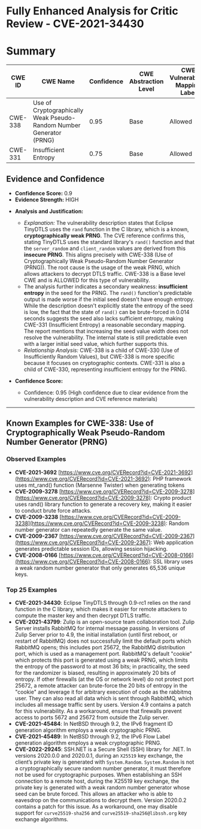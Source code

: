 # Fully Enhanced Analysis for Critic Review - CVE-2021-34430

# Summary
| CWE ID | CWE Name | Confidence | CWE Abstraction Level | CWE Vulnerability Mapping Label | CWE-Vulnerability Mapping Notes |
|---|---|---|---|---|---|
| CWE-338 | Use of Cryptographically Weak Pseudo-Random Number Generator (PRNG) | 0.95 | Base | Allowed | Primary CWE |
| CWE-331 | Insufficient Entropy | 0.75 | Base | Allowed | Secondary Candidate |

## Evidence and Confidence

*   **Confidence Score:** 0.9
*   **Evidence Strength:** HIGH

- **Analysis and Justification:**
  - *Explanation:* The vulnerability description states that Eclipse TinyDTLS uses the `rand` function in the C library, which is a known, **cryptographically weak PRNG**. The CVE reference confirms this, stating TinyDTLS uses the standard library's `rand()` function and that the `server_random` and `client_random` values are derived from this **insecure PRNG**. This aligns precisely with CWE-338 (Use of Cryptographically Weak Pseudo-Random Number Generator (PRNG)). The root cause is the usage of the weak PRNG, which allows attackers to decrypt DTLS traffic. CWE-338 is a Base level CWE and is ALLOWED for this type of vulnerability.
  - The analysis further indicates a secondary weakness: **insufficient entropy** in the seed for the PRNG. The `rand()` function's predictable output is made worse if the initial seed doesn't have enough entropy. While the description doesn't explicitly state the entropy of the seed is low, the fact that the state of `rand()` can be brute-forced in 0.014 seconds suggests the seed also lacks sufficient entropy, making CWE-331 (Insufficient Entropy) a reasonable secondary mapping. The report mentions that increasing the seed value width does not resolve the vulnerability. The internal state is still predictable even with a larger initial seed value, which further supports this.
  - *Relationship Analysis:* CWE-338 is a child of CWE-330 (Use of Insufficiently Random Values), but CWE-338 is more specific because it focuses on cryptographic contexts. CWE-331 is also a child of CWE-330, representing insufficient entropy for the PRNG.

- **Confidence Score:**
  - Confidence: 0.95 (High confidence due to clear evidence from the vulnerability description and CVE reference materials)

---



## Known Examples for CWE-338: Use of Cryptographically Weak Pseudo-Random Number Generator (PRNG)
### Observed Examples
- **CVE-2021-3692** [https://www.cve.org/CVERecord?id=CVE-2021-3692](https://www.cve.org/CVERecord?id=CVE-2021-3692): PHP framework uses mt_rand() function (Marsenne Twister) when generating tokens
- **CVE-2009-3278** [https://www.cve.org/CVERecord?id=CVE-2009-3278](https://www.cve.org/CVERecord?id=CVE-2009-3278): Crypto product uses rand() library function to generate a recovery key, making it easier to conduct brute force attacks.
- **CVE-2009-3238** [https://www.cve.org/CVERecord?id=CVE-2009-3238](https://www.cve.org/CVERecord?id=CVE-2009-3238): Random number generator can repeatedly generate the same value.
- **CVE-2009-2367** [https://www.cve.org/CVERecord?id=CVE-2009-2367](https://www.cve.org/CVERecord?id=CVE-2009-2367): Web application generates predictable session IDs, allowing session hijacking.
- **CVE-2008-0166** [https://www.cve.org/CVERecord?id=CVE-2008-0166](https://www.cve.org/CVERecord?id=CVE-2008-0166): SSL library uses a weak random number generator that only generates 65,536 unique keys.
### Top 25 Examples
- **CVE-2021-34430**: Eclipse TinyDTLS through 0.9-rc1 relies on the rand function in the C library, which makes it easier for remote attackers to compute the master key and then decrypt DTLS traffic.
- **CVE-2021-43799**: Zulip is an open-source team collaboration tool. Zulip Server installs RabbitMQ for internal message passing. In versions of Zulip Server prior to 4.9, the initial installation (until first reboot, or restart of RabbitMQ) does not successfully limit the default ports which RabbitMQ opens; this includes port 25672, the RabbitMQ distribution port, which is used as a management port. RabbitMQ's default "cookie" which protects this port is generated using a weak PRNG, which limits the entropy of the password to at most 36 bits; in practicality, the seed for the randomizer is biased, resulting in approximately 20 bits of entropy. If other firewalls (at the OS or network level) do not protect port 25672, a remote attacker can brute-force the 20 bits of entropy in the "cookie" and leverage it for arbitrary execution of code as the rabbitmq user. They can also read all data which is sent through RabbitMQ, which includes all message traffic sent by users. Version 4.9 contains a patch for this vulnerability. As a workaround, ensure that firewalls prevent access to ports 5672 and 25672 from outside the Zulip server.
- **CVE-2021-45484**: In NetBSD through 9.2, the IPv6 fragment ID generation algorithm employs a weak cryptographic PRNG.
- **CVE-2021-45489**: In NetBSD through 9.2, the IPv6 Flow Label generation algorithm employs a weak cryptographic PRNG.
- **CVE-2022-29245**: SSH.NET is a Secure Shell (SSH) library for .NET. In versions 2020.0.0 and 2020.0.1, during an `X25519` key exchange, the client’s private key is generated with `System.Random`. `System.Random` is not a cryptographically secure random number generator, it must therefore not be used for cryptographic purposes. When establishing an SSH connection to a remote host, during the X25519 key exchange, the private key is generated with a weak random number generator whose seed can be brute forced. This allows an attacker who is able to eavesdrop on the communications to decrypt them. Version 2020.0.2 contains a patch for this issue. As a workaround, one may disable support for `curve25519-sha256` and `curve25519-sha256@libssh.org` key exchange algorithms.
